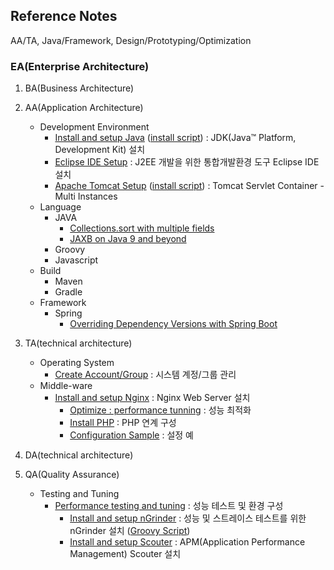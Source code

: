 ## Reference Notes
AA/TA, Java/Framework, Design/Prototyping/Optimization

### EA(Enterprise Architecture)

1. BA(Business Architecture)

2. AA(Application Architecture)
    * Development Environment
      + [Install and setup Java](AA/JDK/install.n.setup.md) ([install script](AA/JDK/install.n.setup.script.md)) : JDK(Java™ Platform, Development Kit) 설치
      + [Eclipse IDE Setup](eclipse.ide.setup.md) : J2EE 개발을 위한 통합개발환경 도구 Eclipse IDE 설치
      + [Apache Tomcat Setup](AA/apache.tomcat/install.n.setup.md) ([install script](AA/apache.tomcat/install.n.setup.script.md)) : Tomcat Servlet Container - Multi Instances
    * Language
      + JAVA
        - [Collections.sort with multiple fields](AA/Java/collections.sort.sample.md)
        - [JAXB on Java 9 and beyond](AA/Java/jaxb.on.java.9.n.beyond.md)
      + Groovy
      + Javascript
    * Build
      + Maven
      + Gradle
    * Framework
      + Spring
        - [Overriding Dependency Versions with Spring Boot](AA/Framework/springboot.transitive.dependency.md)


3. TA(technical architecture)
    * Operating System
      + [Create Account/Group](TA/system/create.account.n.group.md) : 시스템 계정/그룹 관리
    * Middle-ware
      + [Install and setup Nginx](TA/nginx/install.n.setup.md) : Nginx Web Server 설치
        - [Optimize : performance tunning](TA/nginx/optimize.performance.tunning.md) : 성능 최적화
        - [Install PHP](TA/nginx/install.n.setup.php.md) : PHP 연계 구성
        - [Configuration Sample](TA/nginx/configuration.sample.md) : 설정 예
      
4. DA(technical architecture)

5. QA(Quality Assurance)
    * Testing and Tuning
      + [Performance testing and tuning](QA/performance.testing.and.tuning.md) : 성능 테스트 및 환경 구성
        - [Install and setup nGrinder](QA/install.n.setup.ngrinder.md) : 성능 및 스트레이스 테스트를 위한 nGrinder 설치 ([Groovy Script](QA/ngrinder.groovy.script.md))
        - [Install and setup Scouter](QA/install.n.setup.scouter.md) : APM(Application Performance Management) Scouter 설치

